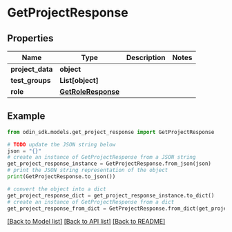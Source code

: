 # GetProjectResponse


## Properties

Name | Type | Description | Notes
------------ | ------------- | ------------- | -------------
**project_data** | **object** |  | 
**test_groups** | **List[object]** |  | 
**role** | [**GetRoleResponse**](GetRoleResponse.md) |  | 

## Example

```python
from odin_sdk.models.get_project_response import GetProjectResponse

# TODO update the JSON string below
json = "{}"
# create an instance of GetProjectResponse from a JSON string
get_project_response_instance = GetProjectResponse.from_json(json)
# print the JSON string representation of the object
print(GetProjectResponse.to_json())

# convert the object into a dict
get_project_response_dict = get_project_response_instance.to_dict()
# create an instance of GetProjectResponse from a dict
get_project_response_from_dict = GetProjectResponse.from_dict(get_project_response_dict)
```
[[Back to Model list]](../README.md#documentation-for-models) [[Back to API list]](../README.md#documentation-for-api-endpoints) [[Back to README]](../README.md)


